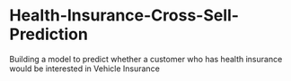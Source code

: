 # Health-Insurance-Cross-Sell-Prediction
Building a model to predict whether a customer who has health insurance would be interested in Vehicle Insurance
